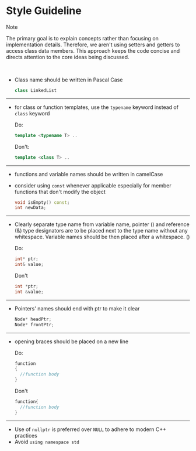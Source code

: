 # Style Guideline

> [!NOTE]
> The primary goal is to explain concepts rather than focusing on implementation details. Therefore, we aren't using setters and getters to access class data members. This approach keeps the code concise and directs attention to the core ideas being discussed.

<br/>

- Class name should be written in Pascal Case

   ```cpp
   class LinkedList
   ```

----

- for class or function templates, use the `typename` keyword instead of `class` keyword

   Do: 
    ```cpp
    template <typename T> ..
    ```
   
    Don't: 
    ```cpp
    template <class T> ..
   ```

----

- functions and variable names should be written in camelCase
- consider using `const`  whenever applicable especially for member functions that don't modify the object

  ```cpp
  void isEmpty() const;
  int newData;
  ```

----

- Clearly separate type name from variable name, pointer () and reference (&) type designators are to be placed next to the type name without any whitespace. Variable names should be then placed after a whitespace. ()

  Do:
  
  ```cpp
  int* ptr;
  int& value;
  ```
  
  Don't 
  ```cpp
  int *ptr;
  int &value;
  ```

-----

- Pointers' names should end with ptr to make it clear

  ```cpp
  Node* headPtr;
  Node* frontPtr;
  ```

-----

- opening braces should be placed on a new line

  Do:
  
  ```cpp
  function
  {
    //function body
  }
  ```
  
  Don't
  
  ```cpp
  function{
  	//function body
  }
  ```

----

- Use of `nullptr` is preferred over `NULL` to adhere to modern C++ practices
- Avoid `using namespace std` 
